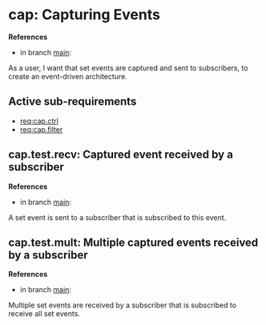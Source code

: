 # cap: Capturing Events

**References**

- in branch [main](https://github.com/mhatzl/evident/tree/main): 

As a user, I want that set events are captured and sent to subscribers, to create an event-driven architecture.

## Active sub-requirements

- [req:cap.ctrl](5-REQ-cap.ctrl)
- [req:cap.filter](5-REQ-cap.filter)

## cap.test.recv: Captured event received by a subscriber

**References**

- in branch [main](https://github.com/mhatzl/evident/tree/main): 

A set event is sent to a subscriber that is subscribed to this event.

## cap.test.mult: Multiple captured events received by a subscriber

**References**

- in branch [main](https://github.com/mhatzl/evident/tree/main): 

Multiple set events are received by a subscriber that is subscribed to receive all set events.
